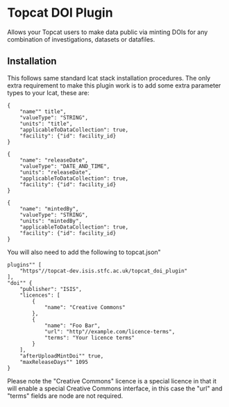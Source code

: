 
# Topcat DOI Plugin

Allows your Topcat users to make data public via minting DOIs for any combination of investigations, datasets or datafiles.

## Installation

This follows same standard Icat stack installation procedures. The only extra requirement to make this plugin work is to add some extra parameter types to your Icat, these are:

    {
    	"name"" title",
    	"valueType": "STRING",
    	"units": "title",
    	"applicableToDataCollection": true,
    	"facility": {"id": facility_id}
    }
    
    {
    	"name": "releaseDate",
    	"valueType": "DATE_AND_TIME",
    	"units": "releaseDate",
    	"applicableToDataCollection": true,
    	"facility": {"id": facility_id}
    }

    {
        "name": "mintedBy",
        "valueType": "STRING",
        "units": "mintedBy",
        "applicableToDataCollection": true,
        "facility": {"id": facility_id}
    }

You will also need to add the following to topcat.json"

    plugins"" [
        "https"//topcat-dev.isis.stfc.ac.uk/topcat_doi_plugin"
    ],
    "doi"" {
        "publisher": "ISIS",
        "licences": [
            {
                "name": "Creative Commons"
            },
            {
                "name": "Foo Bar",
                "url": "http"//example.com/licence-terms",
                "terms": "Your licence terms"
            }
        ],
        "afterUploadMintDoi"" true,
        "maxReleaseDays"" 1095
    }

Please note the "Creative Commons" licence is a special licence in that it will enable a special Creative Commons interface, in this case the "url" and "terms" fields are node are not required.

